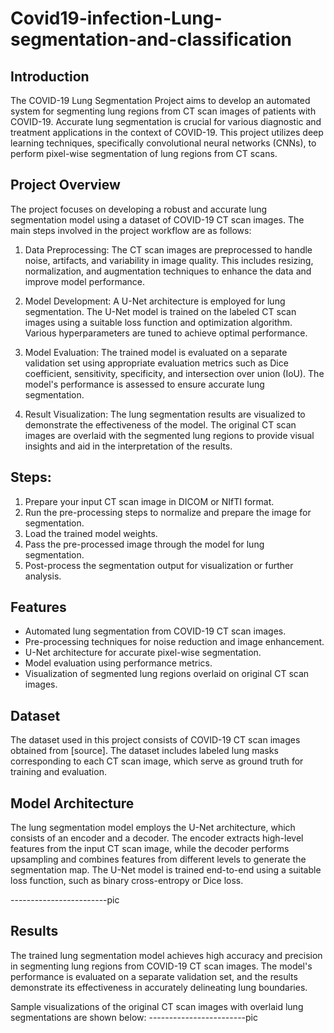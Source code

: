 # Covid19-infection-Lung-segmentation-and-classification

## Introduction
The COVID-19 Lung Segmentation Project aims to develop an automated system for segmenting lung regions from CT scan images of patients with COVID-19. Accurate lung segmentation is crucial for various diagnostic and treatment applications in the context of COVID-19. This project utilizes deep learning techniques, specifically convolutional neural networks (CNNs), to perform pixel-wise segmentation of lung regions from CT scans.

## Project Overview
The project focuses on developing a robust and accurate lung segmentation model using a dataset of COVID-19 CT scan images. The main steps involved in the project workflow are as follows:

1. Data Preprocessing: The CT scan images are preprocessed to handle noise, artifacts, and variability in image quality. This includes resizing, normalization, and augmentation techniques to enhance the data and improve model performance.

2. Model Development: A U-Net architecture is employed for lung segmentation. The U-Net model is trained on the labeled CT scan images using a suitable loss function and optimization algorithm. Various hyperparameters are tuned to achieve optimal performance.

3. Model Evaluation: The trained model is evaluated on a separate validation set using appropriate evaluation metrics such as Dice coefficient, sensitivity, specificity, and intersection over union (IoU). The model's performance is assessed to ensure accurate lung segmentation.

4. Result Visualization: The lung segmentation results are visualized to demonstrate the effectiveness of the model. The original CT scan images are overlaid with the segmented lung regions to provide visual insights and aid in the interpretation of the results.

## Steps:

1. Prepare your input CT scan image in DICOM or NIfTI format.
2. Run the pre-processing steps to normalize and prepare the image for segmentation.
3. Load the trained model weights.
4. Pass the pre-processed image through the model for lung segmentation.
5. Post-process the segmentation output for visualization or further analysis.

## Features
- Automated lung segmentation from COVID-19 CT scan images.
- Pre-processing techniques for noise reduction and image enhancement.
- U-Net architecture for accurate pixel-wise segmentation.
- Model evaluation using performance metrics.
- Visualization of segmented lung regions overlaid on original CT scan images.

## Dataset
The dataset used in this project consists of COVID-19 CT scan images obtained from [source]. The dataset includes labeled lung masks corresponding to each CT scan image, which serve as ground truth for training and evaluation.

## Model Architecture
The lung segmentation model employs the U-Net architecture, which consists of an encoder and a decoder. The encoder extracts high-level features from the input CT scan image, while the decoder performs upsampling and combines features from different levels to generate the segmentation map. The U-Net model is trained end-to-end using a suitable loss function, such as binary cross-entropy or Dice loss.

------------------------pic

## Results
The trained lung segmentation model achieves high accuracy and precision in segmenting lung regions from COVID-19 CT scan images. The model's performance is evaluated on a separate validation set, and the results demonstrate its effectiveness in accurately delineating lung boundaries.

Sample visualizations of the original CT scan images with overlaid lung segmentations are shown below:
------------------------pic
